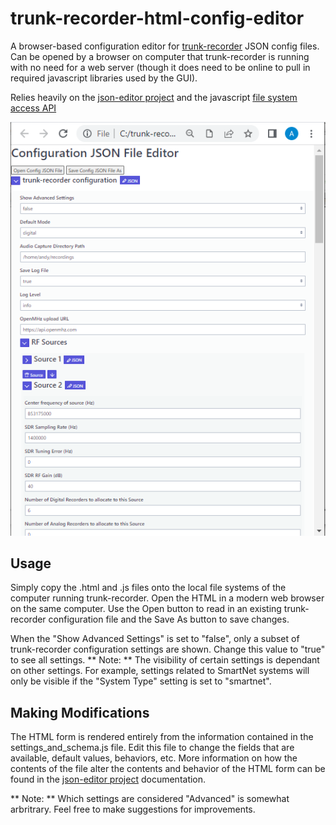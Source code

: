 # trunk-recorder-html-config-editor
A browser-based configuration editor for [trunk-recorder](https://github.com/robotastic/trunk-recorder) JSON config files.  Can be opened by a browser on computer that trunk-recorder is running with no need for a web server (though it does need to be online to pull in required javascript libraries used by the GUI).  

Relies heavily on the [json-editor project](https://github.com/json-editor/json-editor) and the javascript [file system access API](https://web.dev/file-system-access/)

![screenshot](/images/screenshot.PNG)

## Usage

Simply copy the .html and .js files onto the local file systems of the computer running trunk-recorder.  Open the HTML in a modern web browser on the same computer.  Use the Open button to read in an existing trunk-recorder configuration file and the Save As button to save changes.  

When the "Show Advanced Settings" is set to "false", only a subset of trunk-recorder configuration settings are shown.  Change this value to "true" to see all settings.  ** Note: ** The visibility of certain settings is dependant on other settings.  For example, settings related to SmartNet systems will only be visible if the "System Type" setting is set to "smartnet".  

## Making Modifications

The HTML form is rendered entirely from the information contained in the settings_and_schema.js file.  Edit this file to change the fields that are available, default values, behaviors, etc.  More information on how the contents of the file alter the contents and behavior of the HTML form can be found in the [json-editor project](https://github.com/json-editor/json-editor) documentation.  

** Note: **  Which settings are considered "Advanced"  is somewhat arbritrary.  Feel free to make suggestions for improvements.  
